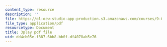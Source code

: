 ```yaml
---
content_type: resource
description: ''
file: https://ol-ocw-studio-app-production.s3.amazonaws.com/courses/9-00sc-introduction-to-psychology-fall-2011/dd4cb05ef3876bb8bb0fdf4078ab5e76_v4ur5mna060.pdf
file_type: application/pdf
resourcetype: Document
title: 3play pdf file
uid: dd4cb05e-f387-6bb8-bb0f-df4078ab5e76
---
```

